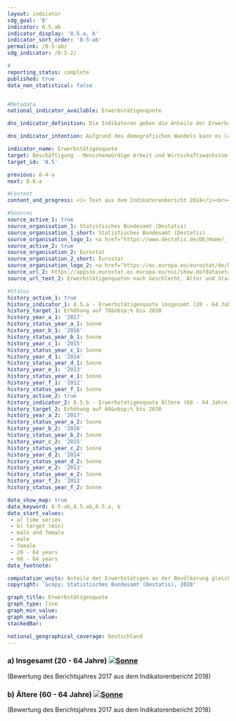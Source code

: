 ```yaml
---                   
layout: indicator                   
sdg_goal: '8'                   
indicator: 8.5.ab                   
indicator_display: '8.5.a, b'                   
indicator_sort_order: '8-5-ab'                   
permalink: /8-5-ab/                   
sdg_indicator: /8-5-2/                   

#                   
reporting_status: complete                   
published: true                   
data_non_statistical: false                   


#Metadata                   
national_indicator_available: Erwerbstätigenquote                   

dns_indicator_definition: Die Indikatoren geben die Anteile der Erwerbstätigen im Alter zwischen 20 und 64 Jahren (8.5.a) und im Alter zwischen 60 und 64 Jahren (8.5.b) jeweils gemessen an der Gesamtbevölkerung derselben Altersklasse an.                   

dns_indicator_intention: Aufgrund des demografischen Wandels kann es langfristig zu einem Mangel an Fachkräften in Deutschland kommen. Gleichzeitig droht eine zunehmende Unterfinanzierung der sozialen Sicherungssysteme. Das vorhandene Arbeitskräftepotenzial ist daher künftig besser auszuschöpfen. Die Erwerbstätigenquote, das heißt der Anteil der Erwerbstätigen an der Bevölkerung im erwerbsfähigen Alter (20- bis 64-Jährige), soll bis zum Jahr 2030 auf 78&nbsp;% erhöht werden. Außerdem ist es das Ziel der Bundesregierung, dass bis 2030 die Erwerbstätigenquote der Älteren (60- bis 64-Jährige) 60&nbsp;% beträgt.                   

indicator_name: Erwerbstätigenquote                   
target: Beschäftigung - Menschenwürdige Arbeit und Wirtschaftswachstum                   
target_id: '8.5'                   

previous: 8-4-a                   
next: 8-6-a                   

#Content                    
content_and_progress: <i> Text aus dem Indikatorenbericht 2018</i><br><br>Datenquelle der Indikatoren ist die EU-Arbeitskräfteerhebung, die in Deutschland in den Mikrozensus integriert ist. Die Arbeitskräfteerhebung findet unterjährig statt und wird von der europäischen Statistikbehörde Eurostat zunächst zu Quartalsergebnissen zusammengefasst und anschließend zu Jahresdurchschnittswerten verdichtet. Sie deckt die in privaten Haushalten lebende Bevölkerung ab, schließt jedoch Personen in Gemeinschaftsunterkünften aus. Die im Rahmen der Arbeitskräfteerhebung betrachtete erwerbstätige Bevölkerung besteht aus Personen ab 15 Jahren, die während der Referenzwoche mindestens eine Stunde eine Tätigkeit gegen Entgelt ausgeübt haben oder als unbezahlt mithelfende Familienangehörige tätig waren. Eingeschlossen sind auch Personen, die nur vorübergehend nicht gearbeitet haben, weil sie zum Beispiel wegen Urlaub oder Krankheit abwesend waren. <br><br>Seit dem Berichtsjahr 2005 werden für die Erwerbstätigenquoten  Jahresdurchschnittsergebnisse verwendet. In den Jahren davor basierten die Berechnungen auf einer festen Berichtswoche pro Jahr. Ab 2011 erfolgten eine Neugestaltung der Frageführung zur besseren Erfassung der Erwerbstätigkeit sowie die Anpassung des Hochrechnungsfaktors anhand der Bevölkerungsfortschreibung auf Basis des Zensus 2011. Die Auswahlgrundlage der Stichprobe wurde ab Berichtsjahr 2016 auf Basis des Zensus 2011 aktualisiert. Durch die methodischen Änderungen sind die Ergebnisse im Zeitablauf nur eingeschränkt vergleichbar. <br><br>Die Erwerbstätigenquote insgesamt (20- bis 64-Jährige) stieg von 68,7&nbsp;% im Jahr 2000 um 10,5 Prozentpunkte auf 79,2&nbsp;% im Jahr 2017, sodass der Zielwert von 78,0&nbsp;% für 2030 bereits jetzt erreicht ist. <br><br>Die Erwerbstätigenquote bei den Älteren (60- bis 64-Jährige) nahm von 19,6&nbsp;% im Jahr 2000 um 38,8 Prozentpunkte auf 58,4&nbsp;% im Jahr 2017 zu. Die Quote der Männer in dieser Altersgruppe hatte sich dabei um 36,5 Prozentpunkte auf 63,7&nbsp;% mehr als verdoppelt. Die Quote der Frauen vervierfachte sich sogar um 41,2 Prozentpunkte auf 53,3&nbsp;%. Bei einer Fortsetzung der durchschnittlichen jährlichen Entwicklung kann das Ziel von 60&nbsp;% im Jahr 2030 erreicht werden. <br><br>Die Erwerbstätigenquoten von Frauen und Männern insgesamt entwickelten sich seit 2000 in dieselbe Richtung, jedoch in unterschiedlichem Umfang. Die Quote stieg bei den 20- bis 64-jährigen Männern im betrachteten Zeitraum um 6,6 Prozentpunkte auf 83,1&nbsp;%, bei den Frauen dagegen um 14,5 Prozentpunkte auf 75,2&nbsp;% und damit deutlich stärker, aber auch von einem niedrigeren Niveau aus. Bei einer Bewertung des Anstiegs der Erwerbstätigenquote der Frauen ist zu berücksichtigen, dass die Erhöhung der Quote mit einer deutlichen Zunahme der Teilzeitbeschäftigung (+ 2,8 Millionen) einherging, während die Zahl der vollzeitbeschäftigten Frauen nur um 0,45 Millionen stieg. <br><br>Bei einer Differenzierung der Erwerbstätigenquote nach Altersgruppen zeigen sich unterschiedliche Tendenzen. Bei der Gruppe der 20- bis 24-Jährigen verminderte sich die Quote von 2000 bis 2017 um 0,2 Prozentpunkte auf 64,6&nbsp;%. Das gegenüber den 25- bis 59-Jährigen niedrigere Niveau hängt auch mit den durchschnittlichen Ausbildungszeiten in Schule und Universität zusammen, wodurch sich der Eintritt in das Berufsleben verschiebt. Bei den 25- bis 59-Jährigen ist hingegen ein Anstieg der Erwerbstätigenquote auf 83,6&nbsp;% (+ 7,4 Prozentpunkte im Vergleich zu 2000) bis zum Jahr 2017 zu beobachten.                   

#Sources
source_active_1: true                           
source_organisation_1: Statistisches Bundesamt (Destatis)                           
source_organisation_1_short: Statistisches Bundesamt (Destatis)                           
source_organisation_logo_1: <a href="https://www.destatis.de/DE/Home/_inhalt.html"><img src="https://g205sdgs.github.io/sdg-indicators/public/logos/destatis.png" alt="Logo Statistisches Bundesamt (Destatis)" title="Klicken Sie hier um zu der Homepage der Organisation zu gelangen" /></a>
source_active_2: true                           
source_organisation_2: Eurostat                           
source_organisation_2_short: Eurostat                           
source_organisation_logo_2: <a href="https://ec.europa.eu/eurostat/de/home"><img src="https://g205sdgs.github.io/sdg-indicators/public/logos/eurostat.png" alt="Logo Eurostat" title="Klicken Sie hier um zu der Homepage der Organisation zu gelangen" /></a>
source_url_2: https://appsso.eurostat.ec.europa.eu/nui/show.do?dataset=lfsq_ergan&lang=de                               
source_url_text_2: Erwerbstätigenquoten nach Geschlecht, Alter und Staatsangehörigkeit                               

#Status                   
history_active_1: true                   
history_indicator_1: 8.5.a - Erwerbstätigenquote insgesamt (20 - 64 Jahre)                   
history_target_1: Erhöhung auf 78&nbsp;% bis 2030
history_year_a_1: '2017'                           
history_status_year_a_1: Sonne
history_year_b_1: '2016'                           
history_status_year_b_1: Sonne
history_year_c_1: '2015'                           
history_status_year_c_1: Sonne
history_year_d_1: '2014'                           
history_status_year_d_1: Sonne
history_year_e_1: '2013'                           
history_status_year_e_1: Sonne
history_year_f_1: '2012'                           
history_status_year_f_1: Sonne
history_active_2: true                   
history_indicator_2: 8.5.b - Erwerbstätigenquote Ältere (60 - 64 Jahre)                   
history_target_2: Erhöhung auf 60&nbsp;% bis 2030
history_year_a_2: '2017'                           
history_status_year_a_2: Sonne
history_year_b_2: '2016'                           
history_status_year_b_2: Sonne
history_year_c_2: '2015'                           
history_status_year_c_2: Sonne
history_year_d_2: '2014'                           
history_status_year_d_2: Sonne
history_year_e_2: '2013'                           
history_status_year_e_2: Sonne
history_year_f_2: '2012'                           
history_status_year_f_2: Sonne

data_show_map: true                   
data_keyword: 8-5-ab,8.5.ab,8.5.a, b                   
data_start_values: 
 - a) time series
 - b) target (min)
 - male and female
 - male
 - female
 - 20 - 64 years
 - 60 - 64 years                   
data_footnote:                    

computation_units: Anteile der Erwerbstätigen an der Bevölkerung gleichen Alters in&nbsp;%                   
copyright: '&copy; Statistisches Bundesamt (Destatis), 2020'                   

graph_title: Erwerbstätigenquote                   
graph_type: line                   
graph_min_value:                    
graph_max_value:                    
stackedBar:                    

national_geographical_coverage: Deutschland                   
---
```

<div>                               
  <div class="my-header">                               
    <h3>a) Insgesamt (20 - 64 Jahre)                               
      <a href= "https://sustainabledevelopment-deutschland.github.io/status/"><img src="https://g205sdgs.github.io/sdg-indicators/public/Wettersymbole/Sonne.png" title="Bei Fortsetzung der Entwicklung beträgt die Abweichung vom Zielwert weniger als 5&nbsp;% der Differenz zwischen Zielwert und aktuellem Wert" alt="Sonne" />                               
      </a>                               
    </h3>                               
  </div>
  <div class="my-header-note">
    <span>(Bewertung des Berichtsjahres 2017 aus dem Indikatorenbericht 2018)</span>
  </div>                               
</div>                               
<div>                               
  <div class="my-header">                               
    <h3>b) Ältere (60 - 64 Jahre)                               
      <a href="https://sustainabledevelopment-deutschland.github.io/status/"><img src="https://g205sdgs.github.io/sdg-indicators/public/Wettersymbole/Sonne.png" title="Bei Fortsetzung der Entwicklung beträgt die Abweichung vom Zielwert weniger als 5&nbsp;% der Differenz zwischen Zielwert und aktuellem Wert" alt="Sonne" />                               
      </a>                               
    </h3>                               
  </div>
  <div class="my-header-note">
    <span>(Bewertung des Berichtsjahres 2017 aus dem Indikatorenbericht 2018)</span>
  </div>                               
</div>